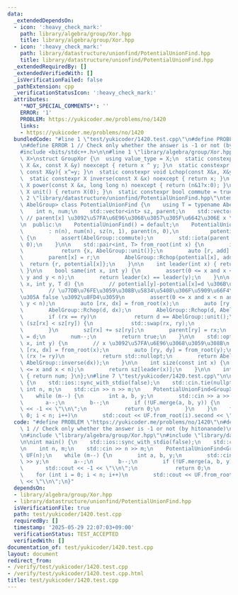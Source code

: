 ```yaml
---
data:
  _extendedDependsOn:
  - icon: ':heavy_check_mark:'
    path: library/algebra/group/Xor.hpp
    title: library/algebra/group/Xor.hpp
  - icon: ':heavy_check_mark:'
    path: library/datastructure/unionfind/PotentialUnionFind.hpp
    title: library/datastructure/unionfind/PotentialUnionFind.hpp
  _extendedRequiredBy: []
  _extendedVerifiedWith: []
  _isVerificationFailed: false
  _pathExtension: cpp
  _verificationStatusIcon: ':heavy_check_mark:'
  attributes:
    '*NOT_SPECIAL_COMMENTS*': ''
    ERROR: '1'
    PROBLEM: https://yukicoder.me/problems/no/1420
    links:
    - https://yukicoder.me/problems/no/1420
  bundledCode: "#line 1 \"test/yukicoder/1420.test.cpp\"\n#define PROBLEM \"https://yukicoder.me/problems/no/1420\"\
    \n#define ERROR 1 // Check only whether the answer is -1 or not (by hitonanode)\n\
    #include <bits/stdc++.h>\n\n#line 1 \"library/algebra/group/Xor.hpp\"\ntemplate<typename\
    \ X>\nstruct GroupXor {\n  using value_type = X;\n  static constexpr X op(const\
    \ X &x, const X &y) noexcept { return x ^ y; }\n  static constexpr void Rchop(X&x,\
    \ const X&y){ x^=y; }\n  static constexpr void Lchop(const X&x, X&y){ y^=x; }\n\
    \  static constexpr X inverse(const X &x) noexcept { return x; }\n  static constexpr\
    \ X power(const X &x, long long n) noexcept { return (n&1?x:0); }\n  static constexpr\
    \ X unit() { return X(0); }\n  static constexpr bool commute = true;\n};\n#line\
    \ 2 \"library/datastructure/unionfind/PotentialUnionFind.hpp\"\ntemplate <typename\
    \ AbelGroup> class PotentialUnionFind {\n    using T = typename AbelGroup::value_type;\n\
    \    int n, num;\n    std::vector<int> sz, parent;\n    std::vector<T> potential;\
    \ // parent[x] \u3092\u57FA\u6E96\u3068\u3057\u305F\u6642\u306E x \u306E\u5024\
    \n  public:\n    PotentialUnionFind() = default;\n    PotentialUnionFind(int n)\n\
    \        : n(n), num(n), sz(n, 1), parent(n, 0),\n          potential(n, AbelGroup::unit())\
    \ {\n        assert(AbelGroup::commute);\n        std::iota(parent.begin(), parent.end(),\
    \ 0);\n    }\n\n    std::pair<int, T> from_root(int x) {\n        if (x == parent[x])\n\
    \            return {x, AbelGroup::unit()};\n        auto [r, add] = from_root(parent[x]);\n\
    \        parent[x] = r;\n        AbelGroup::Rchop(potential[x], add);\n      \
    \  return {r, potential[x]};\n    }\n\n    int leader(int x) { return from_root(x).first;\
    \ }\n\n    bool same(int x, int y) {\n        assert(0 <= x and x < n and 0 <=\
    \ y and y < n);\n        return leader(x) == leader(y);\n    }\n\n    bool merge(int\
    \ x, int y, T d) {\n        // potential[y]-potential[x]=d \u306B\u3059\u308B\n\
    \        // \u77DB\u76FE\u3059\u308B\u5834\u5408\u306F\u5909\u66F4\u306F\u305B\
    \u305A false \u3092\u8FD4\u3059\n        assert(0 <= x and x < n and 0 <= y and\
    \ y < n);\n        auto [rx, dx] = from_root(x);\n        auto [ry, dy] = from_root(y);\n\
    \        AbelGroup::Rchop(d, dx);\n        AbelGroup::Rchop(d, AbelGroup::inverse(dy));\n\
    \        if (rx == ry)\n            return d == AbelGroup::unit();\n        if\
    \ (sz[rx] < sz[ry]) {\n            std::swap(rx, ry);\n            d = AbelGroup::inverse(d);\n\
    \        }\n        sz[rx] += sz[ry];\n        parent[ry] = rx;\n        potential[ry]\
    \ = d;\n        num--;\n        return true;\n    }\n\n    std::optional<T> diff(int\
    \ x, int y) {\n        // x \u3092\u57FA\u6E96\u3068\u3059\u308B\n        auto\
    \ [rx, dx] = from_root(x);\n        auto [ry, dy] = from_root(y);\n        if\
    \ (rx != ry)\n            return std::nullopt;\n        return AbelGroup::op(dy,\
    \ AbelGroup::inverse(dx));\n    }\n\n    int size(const int x) {\n        assert(0\
    \ <= x and x < n);\n        return sz[leader(x)];\n    }\n\n    int count() const\
    \ { return num; }\n};\n#line 7 \"test/yukicoder/1420.test.cpp\"\n\nint main()\
    \ {\n    std::ios::sync_with_stdio(false);\n    std::cin.tie(nullptr);\n\n   \
    \ int n, m;\n    std::cin >> n >> m;\n    PotentialUnionFind<GroupXor<int>> UF(n);\n\
    \    while (m--) {\n        int a, b, y;\n        std::cin >> a >> b >> y;\n \
    \       a--;\n        b--;\n        if (!UF.merge(a, b, y)) {\n            std::cout\
    \ << -1 << \"\\n\";\n            return 0;\n        }\n    }\n    for (int i =\
    \ 0; i < n; i++)\n        std::cout << UF.from_root(i).second << \"\\n\";\n}\n"
  code: "#define PROBLEM \"https://yukicoder.me/problems/no/1420\"\n#define ERROR\
    \ 1 // Check only whether the answer is -1 or not (by hitonanode)\n#include <bits/stdc++.h>\n\
    \n#include \"library/algebra/group/Xor.hpp\"\n#include \"library/datastructure/unionfind/PotentialUnionFind.hpp\"\
    \n\nint main() {\n    std::ios::sync_with_stdio(false);\n    std::cin.tie(nullptr);\n\
    \n    int n, m;\n    std::cin >> n >> m;\n    PotentialUnionFind<GroupXor<int>>\
    \ UF(n);\n    while (m--) {\n        int a, b, y;\n        std::cin >> a >> b\
    \ >> y;\n        a--;\n        b--;\n        if (!UF.merge(a, b, y)) {\n     \
    \       std::cout << -1 << \"\\n\";\n            return 0;\n        }\n    }\n\
    \    for (int i = 0; i < n; i++)\n        std::cout << UF.from_root(i).second\
    \ << \"\\n\";\n}"
  dependsOn:
  - library/algebra/group/Xor.hpp
  - library/datastructure/unionfind/PotentialUnionFind.hpp
  isVerificationFile: true
  path: test/yukicoder/1420.test.cpp
  requiredBy: []
  timestamp: '2025-05-29 22:07:03+09:00'
  verificationStatus: TEST_ACCEPTED
  verifiedWith: []
documentation_of: test/yukicoder/1420.test.cpp
layout: document
redirect_from:
- /verify/test/yukicoder/1420.test.cpp
- /verify/test/yukicoder/1420.test.cpp.html
title: test/yukicoder/1420.test.cpp
---
```

